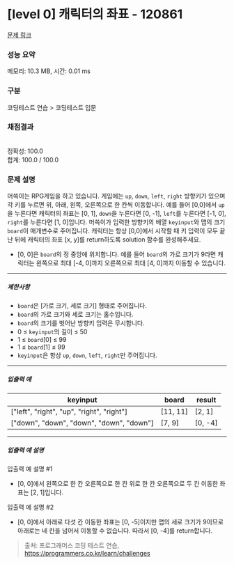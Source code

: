 # [level 0] 캐릭터의 좌표 - 120861 

[문제 링크](https://school.programmers.co.kr/learn/courses/30/lessons/120861) 

### 성능 요약

메모리: 10.3 MB, 시간: 0.01 ms

### 구분

코딩테스트 연습 > 코딩테스트 입문

### 채점결과

<br/>정확성: 100.0<br/>합계: 100.0 / 100.0

### 문제 설명

<p style="user-select: auto;">머쓱이는 RPG게임을 하고 있습니다. 게임에는 <code style="user-select: auto;">up</code>, <code style="user-select: auto;">down</code>, <code style="user-select: auto;">left</code>, <code style="user-select: auto;">right</code> 방향키가 있으며 각 키를 누르면 위, 아래, 왼쪽, 오른쪽으로 한 칸씩 이동합니다. 예를 들어 [0,0]에서 <code style="user-select: auto;">up</code>을 누른다면 캐릭터의 좌표는 [0, 1], <code style="user-select: auto;">down</code>을 누른다면 [0, -1], <code style="user-select: auto;">left</code>를 누른다면 [-1, 0], <code style="user-select: auto;">right</code>를 누른다면 [1, 0]입니다. 머쓱이가 입력한 방향키의 배열 <code style="user-select: auto;">keyinput</code>와 맵의 크기 <code style="user-select: auto;">board</code>이 매개변수로 주어집니다. 캐릭터는 항상 [0,0]에서 시작할 때 키 입력이 모두 끝난 뒤에 캐릭터의 좌표 [x, y]를 return하도록 solution 함수를 완성해주세요.</p>

<ul style="user-select: auto;">
<li style="user-select: auto;">[0, 0]은 <code style="user-select: auto;">board</code>의 정 중앙에 위치합니다. 예를 들어 <code style="user-select: auto;">board</code>의 가로 크기가 9라면 캐릭터는 왼쪽으로 최대 [-4, 0]까지 오른쪽으로 최대 [4, 0]까지 이동할 수 있습니다.</li>
</ul>

<hr style="user-select: auto;">

<h5 style="user-select: auto;">제한사항</h5>

<ul style="user-select: auto;">
<li style="user-select: auto;"><code style="user-select: auto;">board</code>은 [가로 크기, 세로 크기] 형태로 주어집니다.</li>
<li style="user-select: auto;"><code style="user-select: auto;">board</code>의 가로 크기와 세로 크기는 홀수입니다.</li>
<li style="user-select: auto;"><code style="user-select: auto;">board</code>의 크기를 벗어난 방향키 입력은 무시합니다.</li>
<li style="user-select: auto;">0 ≤ <code style="user-select: auto;">keyinput</code>의 길이 ≤ 50</li>
<li style="user-select: auto;">1 ≤ <code style="user-select: auto;">board</code>[0]&nbsp;≤ 99</li>
<li style="user-select: auto;">1 ≤ <code style="user-select: auto;">board</code>[1] ≤ 99</li>
<li style="user-select: auto;"><code style="user-select: auto;">keyinput</code>은 항상 <code style="user-select: auto;">up</code>, <code style="user-select: auto;">down</code>, <code style="user-select: auto;">left</code>, <code style="user-select: auto;">right</code>만 주어집니다.</li>
</ul>

<hr style="user-select: auto;">

<h5 style="user-select: auto;">입출력 예</h5>
<table class="table" style="user-select: auto;">
        <thead style="user-select: auto;"><tr style="user-select: auto;">
<th style="user-select: auto;">keyinput</th>
<th style="user-select: auto;">board</th>
<th style="user-select: auto;">result</th>
</tr>
</thead>
        <tbody style="user-select: auto;"><tr style="user-select: auto;">
<td style="user-select: auto;">["left", "right", "up", "right", "right"]</td>
<td style="user-select: auto;">[11, 11]</td>
<td style="user-select: auto;">[2, 1]</td>
</tr>
<tr style="user-select: auto;">
<td style="user-select: auto;">["down", "down", "down", "down", "down"]</td>
<td style="user-select: auto;">[7, 9]</td>
<td style="user-select: auto;">[0, -4]</td>
</tr>
</tbody>
      </table>
<hr style="user-select: auto;">

<h5 style="user-select: auto;">입출력 예 설명</h5>

<p style="user-select: auto;">입출력 예 설명 #1</p>

<ul style="user-select: auto;">
<li style="user-select: auto;">[0, 0]에서 왼쪽으로 한 칸 오른쪽으로 한 칸 위로 한 칸 오른쪽으로 두 칸 이동한 좌표는 [2, 1]입니다.</li>
</ul>

<p style="user-select: auto;">입출력 예 설명 #2</p>

<ul style="user-select: auto;">
<li style="user-select: auto;">[0, 0]에서 아래로 다섯 칸 이동한 좌표는 [0, -5]이지만 맵의 세로 크기가 9이므로 아래로는 네 칸을 넘어서 이동할 수 없습니다. 따라서 [0, -4]를 return합니다.</li>
</ul>


> 출처: 프로그래머스 코딩 테스트 연습, https://programmers.co.kr/learn/challenges